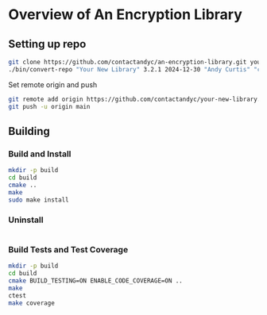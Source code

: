 # Overview of An Encryption Library

## Setting up repo

```bash
git clone https://github.com/contactandyc/an-encryption-library.git your-new-library
./bin/convert-repo "Your New Library" 3.2.1 2024-12-30 "Andy Curtis" "contactandyc@gmail.com" "linkedin.com/in/andycurtis"
```

Set remote origin and push
```bash
git remote add origin https://github.com/contactandyc/your-new-library.git
git push -u origin main
```

## Building

### Build and Install
```bash
mkdir -p build
cd build
cmake ..
make
sudo make install
```

### Uninstall
```bash

```

### Build Tests and Test Coverage
```bash
mkdir -p build
cd build
cmake BUILD_TESTING=ON ENABLE_CODE_COVERAGE=ON ..
make
ctest
make coverage
```

